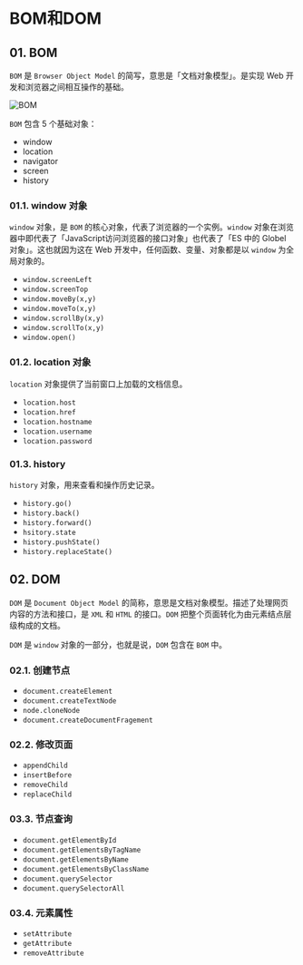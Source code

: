 # BOM和DOM

## 01. BOM
`BOM` 是 `Browser Object Model` 的简写，意思是「文档对象模型」。是实现 Web 开发和浏览器之间相互操作的基础。

![BOM](https://p1-jj.byteimg.com/tos-cn-i-t2oaga2asx/gold-user-assets/2019/9/10/16d191f327978675~tplv-t2oaga2asx-watermark.awebp)

`BOM` 包含 5 个基础对象：
- window
- location
- navigator
- screen
- history

### 01.1. window 对象
`window` 对象，是 `BOM` 的核心对象，代表了浏览器的一个实例。`window` 对象在浏览器中即代表了「JavaScript访问浏览器的接口对象」也代表了「ES 中的 Globel 对象」。这也就因为这在 Web 开发中，任何函数、变量、对象都是以 `window` 为全局对象的。

- `window.screenLeft`
- `window.screenTop`
- `window.moveBy(x,y)`
- `window.moveTo(x,y)`
- `window.scrollBy(x,y)`
- `window.scrollTo(x,y)`
- `window.open()`

### 01.2. location 对象
`location` 对象提供了当前窗口上加载的文档信息。

- `location.host`
- `location.href`
- `location.hostname`
- `location.username`
- `location.password`

### 01.3. history
`history` 对象，用来查看和操作历史记录。

- `history.go()`
- `history.back()`
- `history.forward()`
- `hsitory.state`
- `history.pushState()`
- `history.replaceState()`


## 02. DOM
`DOM` 是 `Document Object Model` 的简称，意思是文档对象模型。描述了处理网页内容的方法和接口，是 `XML` 和 `HTML` 的接口。`DOM` 把整个页面转化为由元素结点层级构成的文档。

`DOM` 是 `window` 对象的一部分，也就是说，`DOM` 包含在 `BOM` 中。

### 02.1. 创建节点
- `document.createElement`
- `document.createTextNode`
- `node.cloneNode`
- `document.createDocumentFragement`

### 02.2. 修改页面
- `appendChild`
- `insertBefore`
- `removeChild`
- `replaceChild`

### 03.3. 节点查询
- `document.getElementById`
- `document.getElementsByTagName`
- `document.getElementsByName`
- `document.getElementsByClassName`
- `document.querySelector`
- `document.querySelectorAll`

### 03.4. 元素属性
- `setAttribute`
- `getAttribute`
- `removeAttribute`


